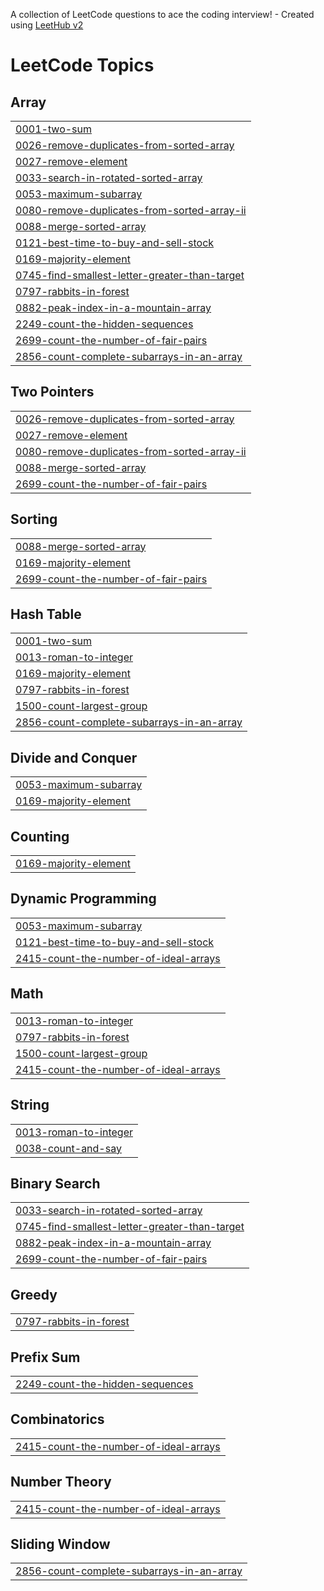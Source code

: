 A collection of LeetCode questions to ace the coding interview! - Created using [LeetHub v2](https://github.com/arunbhardwaj/LeetHub-2.0)
<!---LeetCode Topics Start-->
# LeetCode Topics
## Array
|  |
| ------- |
| [0001-two-sum](https://github.com/HimanshuBungla/LeetCode/tree/master/0001-two-sum) |
| [0026-remove-duplicates-from-sorted-array](https://github.com/HimanshuBungla/LeetCode/tree/master/0026-remove-duplicates-from-sorted-array) |
| [0027-remove-element](https://github.com/HimanshuBungla/LeetCode/tree/master/0027-remove-element) |
| [0033-search-in-rotated-sorted-array](https://github.com/HimanshuBungla/LeetCode/tree/master/0033-search-in-rotated-sorted-array) |
| [0053-maximum-subarray](https://github.com/HimanshuBungla/LeetCode/tree/master/0053-maximum-subarray) |
| [0080-remove-duplicates-from-sorted-array-ii](https://github.com/HimanshuBungla/LeetCode/tree/master/0080-remove-duplicates-from-sorted-array-ii) |
| [0088-merge-sorted-array](https://github.com/HimanshuBungla/LeetCode/tree/master/0088-merge-sorted-array) |
| [0121-best-time-to-buy-and-sell-stock](https://github.com/HimanshuBungla/LeetCode/tree/master/0121-best-time-to-buy-and-sell-stock) |
| [0169-majority-element](https://github.com/HimanshuBungla/LeetCode/tree/master/0169-majority-element) |
| [0745-find-smallest-letter-greater-than-target](https://github.com/HimanshuBungla/LeetCode/tree/master/0745-find-smallest-letter-greater-than-target) |
| [0797-rabbits-in-forest](https://github.com/HimanshuBungla/LeetCode/tree/master/0797-rabbits-in-forest) |
| [0882-peak-index-in-a-mountain-array](https://github.com/HimanshuBungla/LeetCode/tree/master/0882-peak-index-in-a-mountain-array) |
| [2249-count-the-hidden-sequences](https://github.com/HimanshuBungla/LeetCode/tree/master/2249-count-the-hidden-sequences) |
| [2699-count-the-number-of-fair-pairs](https://github.com/HimanshuBungla/LeetCode/tree/master/2699-count-the-number-of-fair-pairs) |
| [2856-count-complete-subarrays-in-an-array](https://github.com/HimanshuBungla/LeetCode/tree/master/2856-count-complete-subarrays-in-an-array) |
## Two Pointers
|  |
| ------- |
| [0026-remove-duplicates-from-sorted-array](https://github.com/HimanshuBungla/LeetCode/tree/master/0026-remove-duplicates-from-sorted-array) |
| [0027-remove-element](https://github.com/HimanshuBungla/LeetCode/tree/master/0027-remove-element) |
| [0080-remove-duplicates-from-sorted-array-ii](https://github.com/HimanshuBungla/LeetCode/tree/master/0080-remove-duplicates-from-sorted-array-ii) |
| [0088-merge-sorted-array](https://github.com/HimanshuBungla/LeetCode/tree/master/0088-merge-sorted-array) |
| [2699-count-the-number-of-fair-pairs](https://github.com/HimanshuBungla/LeetCode/tree/master/2699-count-the-number-of-fair-pairs) |
## Sorting
|  |
| ------- |
| [0088-merge-sorted-array](https://github.com/HimanshuBungla/LeetCode/tree/master/0088-merge-sorted-array) |
| [0169-majority-element](https://github.com/HimanshuBungla/LeetCode/tree/master/0169-majority-element) |
| [2699-count-the-number-of-fair-pairs](https://github.com/HimanshuBungla/LeetCode/tree/master/2699-count-the-number-of-fair-pairs) |
## Hash Table
|  |
| ------- |
| [0001-two-sum](https://github.com/HimanshuBungla/LeetCode/tree/master/0001-two-sum) |
| [0013-roman-to-integer](https://github.com/HimanshuBungla/LeetCode/tree/master/0013-roman-to-integer) |
| [0169-majority-element](https://github.com/HimanshuBungla/LeetCode/tree/master/0169-majority-element) |
| [0797-rabbits-in-forest](https://github.com/HimanshuBungla/LeetCode/tree/master/0797-rabbits-in-forest) |
| [1500-count-largest-group](https://github.com/HimanshuBungla/LeetCode/tree/master/1500-count-largest-group) |
| [2856-count-complete-subarrays-in-an-array](https://github.com/HimanshuBungla/LeetCode/tree/master/2856-count-complete-subarrays-in-an-array) |
## Divide and Conquer
|  |
| ------- |
| [0053-maximum-subarray](https://github.com/HimanshuBungla/LeetCode/tree/master/0053-maximum-subarray) |
| [0169-majority-element](https://github.com/HimanshuBungla/LeetCode/tree/master/0169-majority-element) |
## Counting
|  |
| ------- |
| [0169-majority-element](https://github.com/HimanshuBungla/LeetCode/tree/master/0169-majority-element) |
## Dynamic Programming
|  |
| ------- |
| [0053-maximum-subarray](https://github.com/HimanshuBungla/LeetCode/tree/master/0053-maximum-subarray) |
| [0121-best-time-to-buy-and-sell-stock](https://github.com/HimanshuBungla/LeetCode/tree/master/0121-best-time-to-buy-and-sell-stock) |
| [2415-count-the-number-of-ideal-arrays](https://github.com/HimanshuBungla/LeetCode/tree/master/2415-count-the-number-of-ideal-arrays) |
## Math
|  |
| ------- |
| [0013-roman-to-integer](https://github.com/HimanshuBungla/LeetCode/tree/master/0013-roman-to-integer) |
| [0797-rabbits-in-forest](https://github.com/HimanshuBungla/LeetCode/tree/master/0797-rabbits-in-forest) |
| [1500-count-largest-group](https://github.com/HimanshuBungla/LeetCode/tree/master/1500-count-largest-group) |
| [2415-count-the-number-of-ideal-arrays](https://github.com/HimanshuBungla/LeetCode/tree/master/2415-count-the-number-of-ideal-arrays) |
## String
|  |
| ------- |
| [0013-roman-to-integer](https://github.com/HimanshuBungla/LeetCode/tree/master/0013-roman-to-integer) |
| [0038-count-and-say](https://github.com/HimanshuBungla/LeetCode/tree/master/0038-count-and-say) |
## Binary Search
|  |
| ------- |
| [0033-search-in-rotated-sorted-array](https://github.com/HimanshuBungla/LeetCode/tree/master/0033-search-in-rotated-sorted-array) |
| [0745-find-smallest-letter-greater-than-target](https://github.com/HimanshuBungla/LeetCode/tree/master/0745-find-smallest-letter-greater-than-target) |
| [0882-peak-index-in-a-mountain-array](https://github.com/HimanshuBungla/LeetCode/tree/master/0882-peak-index-in-a-mountain-array) |
| [2699-count-the-number-of-fair-pairs](https://github.com/HimanshuBungla/LeetCode/tree/master/2699-count-the-number-of-fair-pairs) |
## Greedy
|  |
| ------- |
| [0797-rabbits-in-forest](https://github.com/HimanshuBungla/LeetCode/tree/master/0797-rabbits-in-forest) |
## Prefix Sum
|  |
| ------- |
| [2249-count-the-hidden-sequences](https://github.com/HimanshuBungla/LeetCode/tree/master/2249-count-the-hidden-sequences) |
## Combinatorics
|  |
| ------- |
| [2415-count-the-number-of-ideal-arrays](https://github.com/HimanshuBungla/LeetCode/tree/master/2415-count-the-number-of-ideal-arrays) |
## Number Theory
|  |
| ------- |
| [2415-count-the-number-of-ideal-arrays](https://github.com/HimanshuBungla/LeetCode/tree/master/2415-count-the-number-of-ideal-arrays) |
## Sliding Window
|  |
| ------- |
| [2856-count-complete-subarrays-in-an-array](https://github.com/HimanshuBungla/LeetCode/tree/master/2856-count-complete-subarrays-in-an-array) |
<!---LeetCode Topics End-->